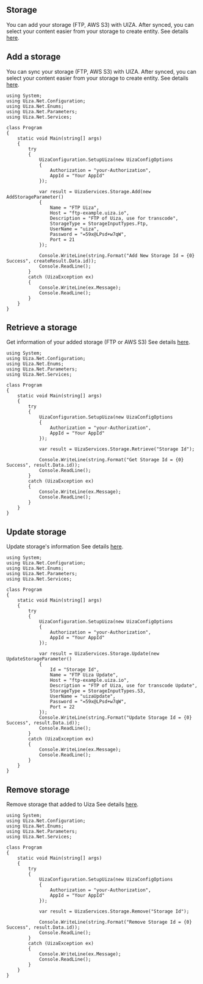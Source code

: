 ## Storage
You can add your storage (FTP, AWS S3) with UIZA. After synced, you can select your content easier from your storage to create entity.
See details [here](https://docs.uiza.io/#storage).

## Add a storage
You can sync your storage (FTP, AWS S3) with UIZA. After synced, you can select your content easier from your storage to create entity.
See details [here](https://docs.uiza.io/#add-a-storage).

```Cshard
using System;
using Uiza.Net.Configuration;
using Uiza.Net.Enums;
using Uiza.Net.Parameters;
using Uiza.Net.Services;

class Program
{
	static void Main(string[] args)
	{
		try
		{
			UizaConfiguration.SetupUiza(new UizaConfigOptions
			{
				Authorization = "your-Authorization",
				AppId = "Your AppId"
			});
			
			var result = UizaServices.Storage.Add(new AddStorageParameter()
			{
				Name = "FTP Uiza",
				Host = "ftp-example.uiza.io",
				Description = "FTP of Uiza, use for transcode",
				StorageType = StorageInputTypes.Ftp,
				UserName = "uiza",
				Password = "=59x@LPsd+w7qW",
				Port = 21
			});
			
			Console.WriteLine(string.Format("Add New Storage Id = {0} Success", createResult.Data.id));
			Console.ReadLine();
		}
		catch (UizaException ex)
		{              
			Console.WriteLine(ex.Message);
			Console.ReadLine();
		}
	}
}
```

## Retrieve a storage
Get information of your added storage (FTP or AWS S3)
See details [here](https://docs.uiza.io/#retrieve-a-storage).

```Cshard
using System;
using Uiza.Net.Configuration;
using Uiza.Net.Enums;
using Uiza.Net.Parameters;
using Uiza.Net.Services;

class Program
{
	static void Main(string[] args)
	{
		try
		{
			UizaConfiguration.SetupUiza(new UizaConfigOptions
			{
				Authorization = "your-Authorization",
				AppId = "Your AppId"
			});
			
			var result = UizaServices.Storage.Retrieve("Storage Id");
			
			Console.WriteLine(string.Format("Get Storage Id = {0} Success", result.Data.id));
			Console.ReadLine();
		}
		catch (UizaException ex)
		{              
			Console.WriteLine(ex.Message);
			Console.ReadLine();
		}
	}
}
```

## Update storage
Update storage's information
See details [here](https://docs.uiza.io/#update-storage).

```Cshard
using System;
using Uiza.Net.Configuration;
using Uiza.Net.Enums;
using Uiza.Net.Parameters;
using Uiza.Net.Services;

class Program
{
	static void Main(string[] args)
	{
		try
		{
			UizaConfiguration.SetupUiza(new UizaConfigOptions
			{
				Authorization = "your-Authorization",
				AppId = "Your AppId"
			});
			
			var result = UizaServices.Storage.Update(new UpdateStorageParameter()
			{
				Id = "Storage Id",
				Name = "FTP Uiza Update",
				Host = "ftp-example.uiza.io",
				Description = "FTP of Uiza, use for transcode Update",
				StorageType = StorageInputTypes.S3,
				UserName = "uizaUpdate",
				Password = "=59x@LPsd+w7qW",
				Port = 22
			});
			Console.WriteLine(string.Format("Update Storage Id = {0} Success", result.Data.id));
			Console.ReadLine();
		}
		catch (UizaException ex)
		{              
			Console.WriteLine(ex.Message);
			Console.ReadLine();
		}
	}
}
```

## Remove storage
Remove storage that added to Uiza
See details [here](https://docs.uiza.io/#remove-storage).

```Cshard
using System;
using Uiza.Net.Configuration;
using Uiza.Net.Enums;
using Uiza.Net.Parameters;
using Uiza.Net.Services;

class Program
{
	static void Main(string[] args)
	{
		try
		{
			UizaConfiguration.SetupUiza(new UizaConfigOptions
			{
				Authorization = "your-Authorization",
				AppId = "Your AppId"
			});
			
			var result = UizaServices.Storage.Remove("Storage Id");
			
			Console.WriteLine(string.Format("Remove Storage Id = {0} Success", result.Data.id));
			Console.ReadLine();
		}
		catch (UizaException ex)
		{              
			Console.WriteLine(ex.Message);
			Console.ReadLine();
		}
	}
}
```

